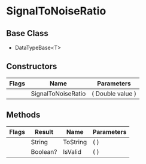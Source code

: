 # SignalToNoiseRatio
## Base Class
- DataTypeBase&lt;T&gt;
## Constructors
Flags|Name|Parameters
-|-|-
&nbsp;|SignalToNoiseRatio|( Double value )
## Methods
Flags|Result|Name|Parameters
-|-|-|-
&nbsp;|String|ToString|( )
&nbsp;|Boolean?|IsValid|( )
